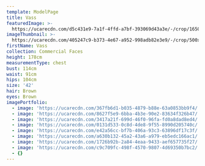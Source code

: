 ```yaml
---
template: ModelPage
title: Vass
featuredImage: >-
  https://ucarecdn.com/d5c431e9-7a1f-4ffd-a7bf-393069d43a3e/-/crop/1650x827/0,0/-/preview/
imageThumbnail: >-
  https://ucarecdn.com/405247c9-b373-4e67-a952-998adb82e3e9/-/crop/500x719/118,16/-/preview/
firstName: Vass
collection: Commercial Faces
height: 178cm
measurementType: chest
bust: 114cm
waist: 91cm
hips: 104cm
size: '42'
hair: Brown
eyes: Brown
imagePortfolio:
  - image: 'https://ucarecdn.com/367fb6d1-b035-4879-b88e-63a0853bb9f4/'
  - image: 'https://ucarecdn.com/8627f5e9-6bba-4b3e-90e2-83634f326b47/'
  - image: 'https://ucarecdn.com/3417a21f-699d-46f0-96fa-fd0a8dad8ed4/'
  - image: 'https://ucarecdn.com/0131d533-0c8d-4de8-9f55-8990d205740c/'
  - image: 'https://ucarecdn.com/e42a56cc-bf7b-406a-93c3-63896df17c3f/'
  - image: 'https://ucarecdn.com/a630b132-45a2-43a6-a979-eb5edc166ac1/'
  - image: 'https://ucarecdn.com/1726b92b-2a84-4eaa-9433-aef657735f27/'
  - image: 'https://ucarecdn.com/c9c709fc-498f-4570-9807-4d69350b7bc2/'
  - {}
---
```


